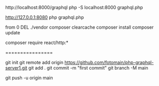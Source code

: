 
http://localhost:8000/graphql
php -S localhost:8000 graphql.php

http://127.0.0.1:8080
php graphql.php

from 0
DEL ./vendor
composer clearcache
composer install
composer update

composer require react/http:*

================

git init
git remote add origin https://github.com/fotomain/php-graphql-server1.git
git add .
git commit -m "first commit"
git branch -M main

git push -u origin main